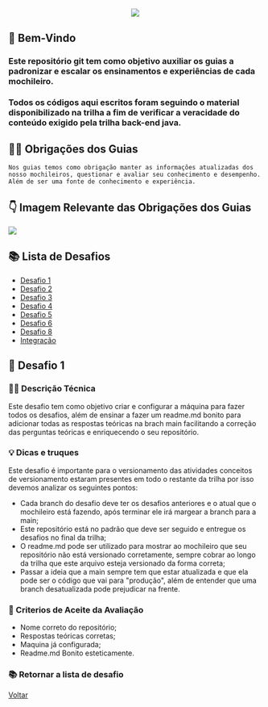 <h1 align="center">
    <img src="https://user-images.githubusercontent.com/96594294/149683574-9d5e207f-9ad6-4f33-86dd-e301e09816e6.png">
</h1>

## 👋 Bem-Vindo

### Este repositório git tem como objetivo auxiliar os guias a padronizar e escalar os ensinamentos e experiências de cada mochileiro.


### Todos os códigos aqui escritos foram seguindo o material disponibilizado na trilha a fim de verificar a veracidade do conteúdo exigido pela trilha back-end java. 

## 🤷‍♂️ Obrigações dos Guias
    Nos guias temos como obrigação manter as informações atualizadas dos nosso mochileiros, questionar e avaliar seu conhecimento e desempenho. Além de ser uma fonte de conhecimento e experiência.

## 👇 Imagem Relevante das Obrigações dos Guias
<img  src="https://user-images.githubusercontent.com/96594294/149683738-63f75a6e-1868-410f-830b-3b6f7134b4de.png">

## 📚 Lista de Desafios
- [Desafio 1](#-Desafio1)
- [Desafio 2](#-Desafio2)
- [Desafio 3](#-Desafio3)
- [Desafio 4](#-Desafio4)
- [Desafio 5](#-Desafio5)
- [Desafio 6](#-Desafio6)
- [Desafio 8](#-Desafio7)
- [Integração](#-Desafio8)

## 🎯 Desafio 1

### 👩‍💻 Descrição Técnica
Este desafio tem como objetivo criar e configurar a máquina para fazer todos os desafios, além de ensinar a fazer um readme.md bonito para adicionar todas as respostas teóricas na brach main facilitando a correção das perguntas teóricas e enriquecendo o seu repositório.
### 💡 Dicas e truques
Este desafio é importante para o versionamento das atividades conceitos de versionamento estaram presentes em todo o restante da trilha por isso devemos analizar os seguintes pontos:
- Cada branch do desafio deve ter os desafios anteriores e o atual que o mochileiro está fazendo, após terminar ele irá margear a branch para a main;
- Este repositório está no padrão que deve ser seguido e entregue os desafios no final da trilha;
- O readme.md pode ser utilizado para mostrar ao mochileiro que seu repositório não está versionado corretamente, sempre cobrar ao longo da trilha que este arquivo esteja versionado da forma correta;
- Passar a ideia que a main sempre tem que estar atualizada e que ela pode ser o código que vai para "produção", além de entender que uma branch desatualizada pode prejudicar na frente.
### 🎉 Criterios de Aceite da Avaliação
- Nome correto do repositório;
- Respostas teóricas corretas;
- Maquina já configurada;
- Readme.md Bonito esteticamente.

### 📚 Retornar a lista de desafio
[Voltar](#-📚ListadeDesafios)
